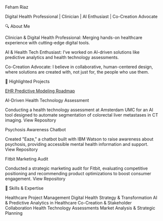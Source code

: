 Feham Riaz


Digital Health Professional | Clinician | AI Enthusiast | Co-Creation Advocate


🔍 About Me

Clinician & Digital Health Professional: Merging hands-on healthcare experience with cutting-edge digital tools.

AI & Health Tech Enthusiast: I’ve worked on AI-driven solutions like predictive analytics and health technology assessments.

Co-Creation Advocate: I believe in collaborative, human-centered design, where solutions are created with, not just for, the people who use them.


💼 Highlighted Projects


[EHR Predictive Modeling Roadmap](https://github.com/fehamriaz/EHR-Roadmap?tab=readme-ov-file#ehr-predictive-modeling-roadmap)

AI-Driven Health Technology Assessment

Conducting a health technology assessment at Amsterdam UMC for an AI tool designed to automate segmentation of colorectal liver metastases in CT imaging.
View Repository

Psychosis Awareness Chatbot

Created "Eaze," a chatbot built with IBM Watson to raise awareness about psychosis, providing accessible mental health information and support.
View Repository

Fitbit Marketing Audit

Conducted a strategic marketing audit for Fitbit, evaluating competitive positioning and recommending product optimizations to boost consumer engagement.
View Repository


🔧 Skills & Expertise

Healthcare Project Management
Digital Health Strategy & Transformation
AI & Predictive Analytics in Healthcare
Co-Creation & Stakeholder Collaboration
Health Technology Assessments
Market Analysis & Strategic Planning
<!---
fehamriaz/fehamriaz is a ✨ special ✨ repository because its `README.md` (this file) appears on your GitHub profile.
You can click the Preview link to take a look at your changes.
--->
